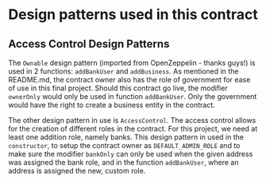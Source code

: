 # Design patterns used in this contract

## Access Control Design Patterns
The `Ownable` design pattern (imported from OpenZeppelin - thanks guys!) is used in 2 functions: `addBankUser` and `addBusiness`.
As mentioned in the README.md, the contract owner also has the role of government for ease of use in this final project.
Should this contract go live, the modifier `ownerOnly` would only be used in function `addBankUser`. Only the government would have the right to create
a business entity in the contract.

The other design pattern in use is `AccessControl`. The access control allows for the creation of different roles in the contract.
For this project, we need at least one addition role, namely banks. This design pattern in used in the `constructor`, to setup the contract owner
as `DEFAULT_ADMIN_ROLE` and to make sure the modifier `bankOnly` can only be used when the given address was assigned the bank role, and in the function
`addBankUser`, where an address is assigned the new, custom role.